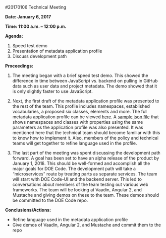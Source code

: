 #20170106 Technical Meeting

**Date: January 6, 2017**

**Time: 11:00 a.m. – 12:00 p.m.**

**Agenda:**

1.	Speed test demo
2.	Presentation of metadata application profile 
3.	Discuss development path

**Proceedings:**

1.	The meeting began with a brief speed test demo. This showed the difference in time between JavaScript vs. backend on pulling in GitHub data such as user data and project metadata. The demo showed that it is only slightly faster to use JavaScript. 

2.	Next, the first draft of the metadata application profile was presented to the rest of the team. This profile includes namespaces, established vocabularies, a proposed six classes, elements and more. The full metadata application profile can be viewed [here]( https://github.com/doecode/doecode/blob/master/metadata-schema/metadata_application_profile.md). A [sample json file]( https://github.com/doecode/doecode/blob/master/metadata-schema/exampleJSON.json) that shows namespaces and classes with properties using the same parameters as the application profile was also presented.  It was mentioned here that the technical team should become familiar with this to know how to implement it. Also, members of the policy and technical teams will get together to refine language used in the profile. 

3.	The last part of the meeting was spent discussing the development path forward. A goal has been set to have an alpha release of the product by January 1, 2018. This should be well-formed and accomplish all the major goals for DOE Code. The development path will take a “microservices” route by treating parts as separate services. The team will start with DOE Code-UI and the backend server. This led to conversations about members of the team testing out various web frameworks. The team will be looking at Vaadin, Angular 2, and Mustache and giving demos on these to the team. These demos should be committed to the DOE Code repo. 

**Conclusions/Actions:**
-	Refine language used in the metadata application profile
-	Give demos of Vaadin, Angular 2, and Mustache and commit them to the repo
